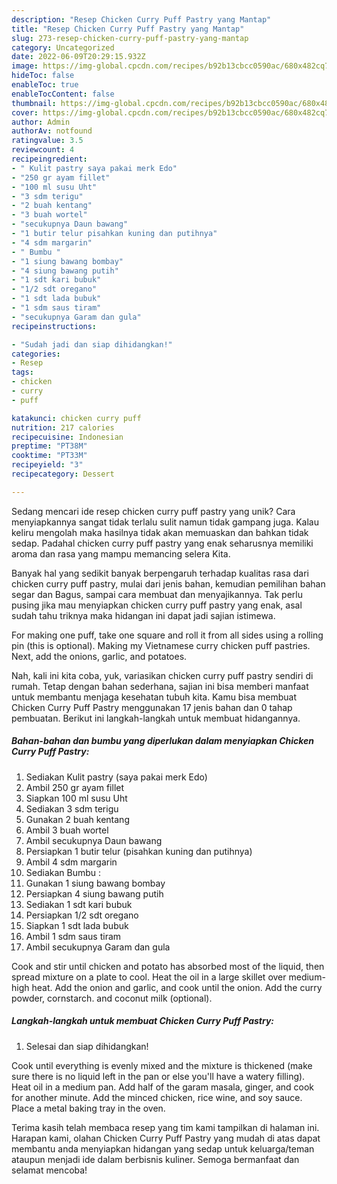 ```yaml
---
description: "Resep Chicken Curry Puff Pastry yang Mantap"
title: "Resep Chicken Curry Puff Pastry yang Mantap"
slug: 273-resep-chicken-curry-puff-pastry-yang-mantap
category: Uncategorized
date: 2022-06-09T20:29:15.932Z
image: https://img-global.cpcdn.com/recipes/b92b13cbcc0590ac/680x482cq70/chicken-curry-puff-pastry-foto-resep-utama.jpg
hideToc: false
enableToc: true
enableTocContent: false
thumbnail: https://img-global.cpcdn.com/recipes/b92b13cbcc0590ac/680x482cq70/chicken-curry-puff-pastry-foto-resep-utama.jpg
cover: https://img-global.cpcdn.com/recipes/b92b13cbcc0590ac/680x482cq70/chicken-curry-puff-pastry-foto-resep-utama.jpg
author: Admin
authorAv: notfound
ratingvalue: 3.5
reviewcount: 4
recipeingredient:
- " Kulit pastry saya pakai merk Edo"
- "250 gr ayam fillet"
- "100 ml susu Uht"
- "3 sdm terigu"
- "2 buah kentang"
- "3 buah wortel"
- "secukupnya Daun bawang"
- "1 butir telur pisahkan kuning dan putihnya"
- "4 sdm margarin"
- " Bumbu "
- "1 siung bawang bombay"
- "4 siung bawang putih"
- "1 sdt kari bubuk"
- "1/2 sdt oregano"
- "1 sdt lada bubuk"
- "1 sdm saus tiram"
- "secukupnya Garam dan gula"
recipeinstructions:

- "Sudah jadi dan siap dihidangkan!"
categories:
- Resep
tags:
- chicken
- curry
- puff

katakunci: chicken curry puff 
nutrition: 217 calories
recipecuisine: Indonesian
preptime: "PT38M"
cooktime: "PT33M"
recipeyield: "3"
recipecategory: Dessert

---
```





Sedang mencari ide resep chicken curry puff pastry yang unik? Cara menyiapkannya sangat tidak terlalu sulit namun tidak gampang juga. Kalau keliru mengolah maka hasilnya tidak akan memuaskan dan bahkan tidak sedap. Padahal chicken curry puff pastry yang enak seharusnya memiliki aroma dan rasa yang mampu memancing selera Kita.





Banyak hal yang sedikit banyak berpengaruh terhadap kualitas rasa dari chicken curry puff pastry, mulai dari jenis bahan, kemudian pemilihan bahan segar dan Bagus, sampai cara membuat dan menyajikannya. Tak perlu pusing jika mau menyiapkan chicken curry puff pastry yang enak,      asal sudah tahu triknya maka hidangan ini dapat jadi sajian istimewa.














For making one puff, take one square and roll it from all sides using a rolling pin (this is optional). Making my Vietnamese curry chicken puff pastries. Next, add the onions, garlic, and potatoes.






Nah, kali ini kita coba, yuk, variasikan chicken curry puff pastry sendiri di rumah. Tetap dengan bahan sederhana, sajian ini bisa memberi manfaat untuk membantu menjaga kesehatan tubuh kita. Kamu bisa membuat Chicken Curry Puff Pastry menggunakan 17 jenis bahan dan 0 tahap pembuatan. Berikut ini langkah-langkah untuk membuat hidangannya.

<!--inarticleads1-->

##### Bahan-bahan dan bumbu yang diperlukan dalam menyiapkan Chicken Curry Puff Pastry:

1. Sediakan  Kulit pastry (saya pakai merk Edo)
1. Ambil 250 gr ayam fillet
1. Siapkan 100 ml susu Uht
1. Sediakan 3 sdm terigu
1. Gunakan 2 buah kentang
1. Ambil 3 buah wortel
1. Ambil secukupnya Daun bawang
1. Persiapkan 1 butir telur (pisahkan kuning dan putihnya)
1. Ambil 4 sdm margarin
1. Sediakan  Bumbu :
1. Gunakan 1 siung bawang bombay
1. Persiapkan 4 siung bawang putih
1. Sediakan 1 sdt kari bubuk
1. Persiapkan 1/2 sdt oregano
1. Siapkan 1 sdt lada bubuk
1. Ambil 1 sdm saus tiram
1. Ambil secukupnya Garam dan gula


Cook and stir until chicken and potato has absorbed most of the liquid, then spread mixture on a plate to cool. Heat the oil in a large skillet over medium-high heat. Add the onion and garlic, and cook until the onion. Add the curry powder, cornstarch. and coconut milk (optional). 

<!--inarticleads2-->

##### Langkah-langkah untuk membuat Chicken Curry Puff Pastry:


1. Selesai dan siap dihidangkan!

Cook until everything is evenly mixed and the mixture is thickened (make sure there is no liquid left in the pan or else you&#39;ll have a watery filling). Heat oil in a medium pan. Add half of the garam masala, ginger, and cook for another minute. Add the minced chicken, rice wine, and soy sauce. Place a metal baking tray in the oven. 

Terima kasih telah membaca resep yang tim kami tampilkan di halaman ini. Harapan kami, olahan Chicken Curry Puff Pastry yang mudah di atas dapat membantu anda menyiapkan hidangan yang sedap untuk keluarga/teman ataupun menjadi ide dalam berbisnis kuliner. Semoga bermanfaat dan selamat mencoba!
